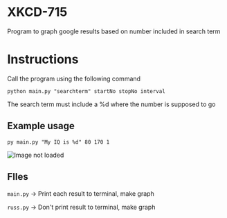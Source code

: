 # XKCD-715
 Program to graph google results based on number included in search term

# Instructions
Call the program using the following command

```python main.py "searchterm" startNo stopNo interval```

The search term must include a %d where the number is supposed to go

## Example usage
```py main.py "My IQ is %d" 80 170 1```

![Image not loaded](iqgraph.png "a title")

## FIles
`main.py` -> Print each result to terminal, make graph

`russ.py` -> Don't print result to terminal, make graph 
